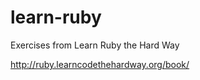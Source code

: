 learn-ruby
==========

Exercises from Learn Ruby the Hard Way

http://ruby.learncodethehardway.org/book/
